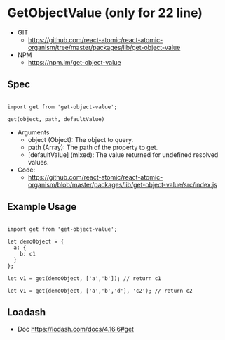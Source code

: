 GetObjectValue (only for 22 line)
===============
   * GIT
      * https://github.com/react-atomic/react-atomic-organism/tree/master/packages/lib/get-object-value 
   * NPM
      * https://npm.im/get-object-value

## Spec
```

import get from 'get-object-value';

get(object, path, defaultValue)

```
   * Arguments
      * object (Object): The object to query.
      * path (Array): The path of the property to get.
      * [defaultValue] (mixed): The value returned for undefined resolved values.
   * Code:
      * https://github.com/react-atomic/react-atomic-organism/blob/master/packages/lib/get-object-value/src/index.js
      
## Example Usage

```

import get from 'get-object-value';

let demoObject = {
  a: {
    b: c1
  }
};

let v1 = get(demoObject, ['a','b']); // return c1

let v1 = get(demoObject, ['a','b','d'], 'c2'); // return c2

```

## Loadash
   * Doc https://lodash.com/docs/4.16.6#get


